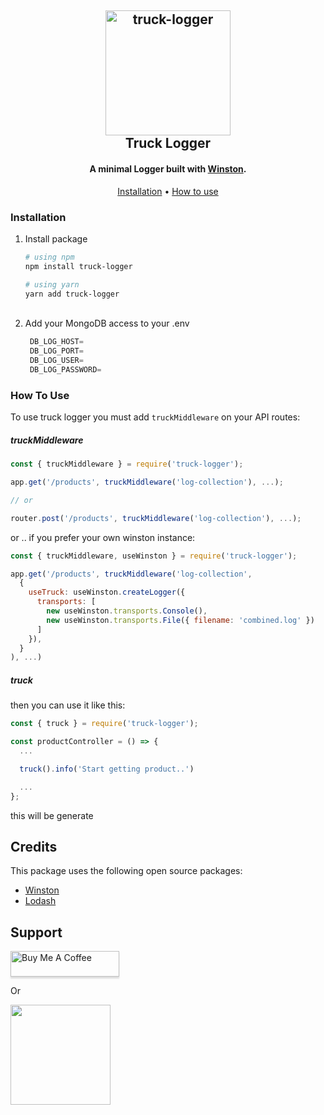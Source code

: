 
<h2 align="center">
  <a href="http://www.amitmerchant.com/electron-markdownify"><img src="https://img.freepik.com/premium-vector/dump-truck-icon-isolated-white-background_103044-862.jpg?w=1380" alt="truck-logger" width="200"></a>
  <br>
  Truck Logger
</h2>

<h4 align="center">A minimal Logger built with <a href="https://github.com/winstonjs/winston" target="_blank">Winston</a>.</h4>

<p align="center">
  <a href="#installation">Installation</a> •
  <a href="#how-to-use">How to use</a>
  <!-- <a href="#related">Related</a> -->
</p>

### Installation
<!-- _Below is an example of how you can install and setting your app._ -->

1. Install package
    <br>
   ```sh
   # using npm
   npm install truck-logger
   ```
   ```sh
   # using yarn
   yarn add truck-logger
   ```
   <br>
2. Add your MongoDB access to your .env
    <br>
   ```js
    DB_LOG_HOST=
    DB_LOG_PORT=
    DB_LOG_USER=
    DB_LOG_PASSWORD=
   ```

### How To Use

To use truck logger you must add ```truckMiddleware``` on your API routes:

##### truckMiddleware
```js
const { truckMiddleware } = require('truck-logger');

app.get('/products', truckMiddleware('log-collection'), ...);

// or

router.post('/products', truckMiddleware('log-collection'), ...);
```
or .. if you prefer your own winston instance:
```js
const { truckMiddleware, useWinston } = require('truck-logger');

app.get('/products', truckMiddleware('log-collection',
  {
    useTruck: useWinston.createLogger({
      transports: [
        new useWinston.transports.Console(),
        new useWinston.transports.File({ filename: 'combined.log' })
      ]
    }),
  }
), ...)
```
##### truck
then you can use it like this:
```js
const { truck } = require('truck-logger');

const productController = () => {
  ...

  truck().info('Start getting product..')

  ...
};
```
this will be generate

## Credits

This package uses the following open source packages:

- [Winston](https://github.com/winstonjs/winston)
- [Lodash](https://github.com/lodash/lodash)

## Support

<a href="#" target="_blank"><img src="https://www.buymeacoffee.com/assets/img/custom_images/purple_img.png" alt="Buy Me A Coffee" style="height: 41px !important;width: 174px !important;box-shadow: 0px 3px 2px 0px rgba(190, 190, 190, 0.5) !important;-webkit-box-shadow: 0px 3px 2px 0px rgba(190, 190, 190, 0.5) !important;" ></a>

<p>Or</p> 

<a href="#">
	<img src="https://c5.patreon.com/external/logo/become_a_patron_button@2x.png" width="160">
</a>
